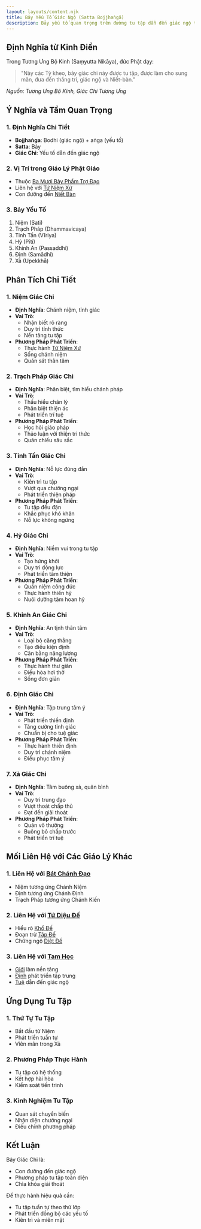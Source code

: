 ```yaml
---
layout: layouts/content.njk
title: Bảy Yếu Tố Giác Ngộ (Satta Bojjhaṅgā)
description: Bảy yếu tố quan trọng trên đường tu tập dẫn đến giác ngộ trong giáo lý Phật giáo
---
```


## Định Nghĩa từ Kinh Điển

Trong Tương Ưng Bộ Kinh (Saṃyutta Nikāya), đức Phật dạy:

> "Này các Tỳ kheo, bảy giác chi này được tu tập, được làm cho sung mãn, đưa đến thắng trí, giác ngộ và Niết-bàn."

*Nguồn: Tương Ưng Bộ Kinh, Giác Chi Tương Ưng*

## Ý Nghĩa và Tầm Quan Trọng

### 1. Định Nghĩa Chi Tiết
- **Bojjhaṅga**: Bodhi (giác ngộ) + aṅga (yếu tố)
- **Satta**: Bảy
- **Giác Chi**: Yếu tố dẫn đến giác ngộ

### 2. Vị Trí trong Giáo Lý Phật Giáo
- Thuộc [Ba Mươi Bảy Phẩm Trợ Đạo](/content/ba-muoi-bay-pham-tro-dao/)
- Liên hệ với [Tứ Niệm Xứ](/content/tu-niem-xu/)
- Con đường đến [Niết Bàn](/content/niet-ban/)

### 3. Bảy Yếu Tố
1. Niệm (Sati)
2. Trạch Pháp (Dhammavicaya)
3. Tinh Tấn (Vīriya)
4. Hỷ (Pīti)
5. Khinh An (Passaddhi)
6. Định (Samādhi)
7. Xả (Upekkhā)

## Phân Tích Chi Tiết

### 1. Niệm Giác Chi
- **Định Nghĩa**: Chánh niệm, tỉnh giác
- **Vai Trò**:
  - Nhận biết rõ ràng
  - Duy trì tỉnh thức
  - Nền tảng tu tập
- **Phương Pháp Phát Triển**:
  - Thực hành [Tứ Niệm Xứ](/content/tu-niem-xu/)
  - Sống chánh niệm
  - Quán sát thân tâm

### 2. Trạch Pháp Giác Chi
- **Định Nghĩa**: Phân biệt, tìm hiểu chánh pháp
- **Vai Trò**:
  - Thấu hiểu chân lý
  - Phân biệt thiện ác
  - Phát triển trí tuệ
- **Phương Pháp Phát Triển**:
  - Học hỏi giáo pháp
  - Thảo luận với thiện tri thức
  - Quán chiếu sâu sắc

### 3. Tinh Tấn Giác Chi
- **Định Nghĩa**: Nỗ lực đúng đắn
- **Vai Trò**:
  - Kiên trì tu tập
  - Vượt qua chướng ngại
  - Phát triển thiện pháp
- **Phương Pháp Phát Triển**:
  - Tu tập đều đặn
  - Khắc phục khó khăn
  - Nỗ lực không ngừng

### 4. Hỷ Giác Chi
- **Định Nghĩa**: Niềm vui trong tu tập
- **Vai Trò**:
  - Tạo hứng khởi
  - Duy trì động lực
  - Phát triển tâm thiện
- **Phương Pháp Phát Triển**:
  - Quán niệm công đức
  - Thực hành thiền hỷ
  - Nuôi dưỡng tâm hoan hỷ

### 5. Khinh An Giác Chi
- **Định Nghĩa**: An tịnh thân tâm
- **Vai Trò**:
  - Loại bỏ căng thẳng
  - Tạo điều kiện định
  - Cân bằng năng lượng
- **Phương Pháp Phát Triển**:
  - Thực hành thư giãn
  - Điều hòa hơi thở
  - Sống đơn giản

### 6. Định Giác Chi
- **Định Nghĩa**: Tập trung tâm ý
- **Vai Trò**:
  - Phát triển thiền định
  - Tăng cường tỉnh giác
  - Chuẩn bị cho tuệ giác
- **Phương Pháp Phát Triển**:
  - Thực hành thiền định
  - Duy trì chánh niệm
  - Điều phục tâm ý

### 7. Xả Giác Chi
- **Định Nghĩa**: Tâm buông xả, quân bình
- **Vai Trò**:
  - Duy trì trung đạo
  - Vượt thoát chấp thủ
  - Đạt đến giải thoát
- **Phương Pháp Phát Triển**:
  - Quán vô thường
  - Buông bỏ chấp trước
  - Phát triển trí tuệ

## Mối Liên Hệ với Các Giáo Lý Khác

### 1. Liên Hệ với [Bát Chánh Đạo](/content/bat-chanh-dao/)
- Niệm tương ứng Chánh Niệm
- Định tương ứng Chánh Định
- Trạch Pháp tương ứng Chánh Kiến

### 2. Liên Hệ với [Tứ Diệu Đế](/content/tu-dieu-de/)
- Hiểu rõ [Khổ Đế](/content/kho-de/)
- Đoạn trừ [Tập Đế](/content/tap-de/)
- Chứng ngộ [Diệt Đế](/content/diet-de/)

### 3. Liên Hệ với [Tam Học](/content/tam-hoc/)
- [Giới](/content/gioi-hoc/) làm nền tảng
- [Định](/content/dinh-hoc/) phát triển tập trung
- [Tuệ](/content/tue-hoc/) dẫn đến giác ngộ

## Ứng Dụng Tu Tập

### 1. Thứ Tự Tu Tập
- Bắt đầu từ Niệm
- Phát triển tuần tự
- Viên mãn trong Xả

### 2. Phương Pháp Thực Hành
- Tu tập có hệ thống
- Kết hợp hài hòa
- Kiểm soát tiến trình

### 3. Kinh Nghiệm Tu Tập
- Quan sát chuyển biến
- Nhận diện chướng ngại
- Điều chỉnh phương pháp

## Kết Luận

Bảy Giác Chi là:
- Con đường đến giác ngộ
- Phương pháp tu tập toàn diện
- Chìa khóa giải thoát

Để thực hành hiệu quả cần:
- Tu tập tuần tự theo thứ lớp
- Phát triển đồng bộ các yếu tố
- Kiên trì và miên mật
